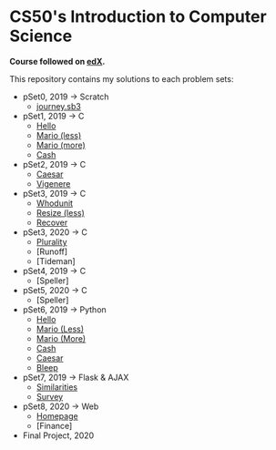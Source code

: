 # CS50's Introduction to Computer Science

**Course followed on [edX](https://www.edx.org/course/cs50s-introduction-to-computer-science).**

This repository contains my solutions to each problem sets:

- pSet0, 2019 → Scratch
    - [journey.sb3](./pSet0/journey.sb3)
- pSet1, 2019 → C 
    - [Hello](./pSet1/hello/)
    - [Mario (less)](./pSet1/mario/less/)
    - [Mario (more)](./pSet1/mario/more/)
    - [Cash](./pSet1/cash/)
- pSet2, 2019 → C
    - [Caesar](./pSet2/caesar/)
    - [Vigenere](./pSet2/vigenere/)
- pSet3, 2019 → C
    - [Whodunit](./pSet3/whodunit/)
    - [Resize (less)](./pSet3/resize/less/)
    - [Recover](./pSet3/recover/)
- pSet3, 2020 → C
    - [Plurality](./pSet3/plurality)
    - [Runoff]
    - [Tideman]
- pSet4, 2019 → C
    - [Speller]
- pSet5, 2020 → C
    - [Speller]
- pSet6, 2019 → Python
    - [Hello](./pSet6/hello/)
    - [Mario (Less)](./pSet6/mario/less/)
    - [Mario (More)](./pSet6/mario/more/)
    - [Cash](./pSet6/cash/)
    - [Caesar](./pSet6/caesar/)
    - [Bleep](./pSet6/bleep/)
- pSet7, 2019 → Flask & AJAX
    - [Similarities](./pSet7/similarities/)
    - [Survey](./pSet7/survey/)
- pSet8, 2020 → Web
    - [Homepage](./pSet5/homepage/)
    - [Finance]
- Final Project, 2020
